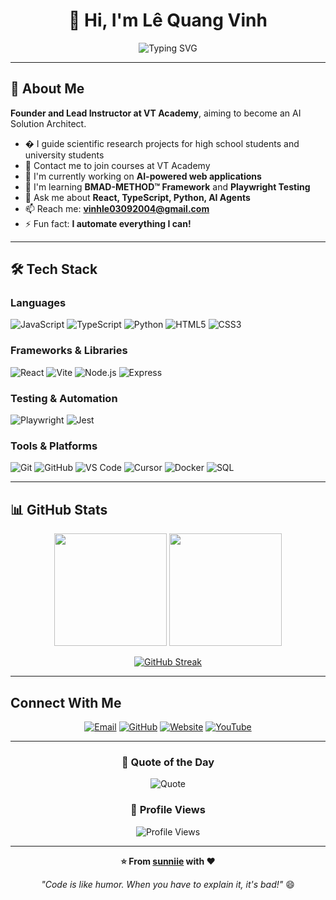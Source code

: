 <div align="center">
  
# 👋 Hi, I'm Lê Quang Vinh

<img src="https://readme-typing-svg.herokuapp.com?font=Fira+Code&size=32&duration=2800&pause=2000&color=A9FEF7&center=true&vCenter=true&width=940&lines=Full+Stack+Developer+%F0%9F%92%BB;AI+Enthusiast+%F0%9F%A4%96;BMAD-METHOD%E2%84%A2+Practitioner+%F0%9F%9A%80;Always+Learning+New+Things+%F0%9F%93%9A" alt="Typing SVG" />

</div>

---

## 🚀 About Me

**Founder and Lead Instructor at VT Academy**, aiming to become an AI Solution Architect.

- � I guide scientific research projects for high school students and university students
- 🏫 Contact me to join courses at VT Academy
- 🔭 I'm currently working on **AI-powered web applications**
- 🌱 I'm learning **BMAD-METHOD™ Framework** and **Playwright Testing**
- 💬 Ask me about **React, TypeScript, Python, AI Agents**
- 📫 Reach me: **vinhle03092004@gmail.com**
- ⚡ Fun fact: **I automate everything I can!**

---

## 🛠️ Tech Stack

### Languages
![JavaScript](https://img.shields.io/badge/-JavaScript-F7DF1E?style=for-the-badge&logo=javascript&logoColor=black)
![TypeScript](https://img.shields.io/badge/-TypeScript-3178C6?style=for-the-badge&logo=typescript&logoColor=white)
![Python](https://img.shields.io/badge/-Python-3776AB?style=for-the-badge&logo=python&logoColor=white)
![HTML5](https://img.shields.io/badge/-HTML5-E34F26?style=for-the-badge&logo=html5&logoColor=white)
![CSS3](https://img.shields.io/badge/-CSS3-1572B6?style=for-the-badge&logo=css3&logoColor=white)

### Frameworks & Libraries
![React](https://img.shields.io/badge/-React-61DAFB?style=for-the-badge&logo=react&logoColor=black)
![Vite](https://img.shields.io/badge/-Vite-646CFF?style=for-the-badge&logo=vite&logoColor=white)
![Node.js](https://img.shields.io/badge/-Node.js-339933?style=for-the-badge&logo=node.js&logoColor=white)
![Express](https://img.shields.io/badge/-Express-000000?style=for-the-badge&logo=express&logoColor=white)

### Testing & Automation
![Playwright](https://img.shields.io/badge/-Playwright-2EAD33?style=for-the-badge&logo=playwright&logoColor=white)
![Jest](https://img.shields.io/badge/-Jest-C21325?style=for-the-badge&logo=jest&logoColor=white)

### Tools & Platforms
![Git](https://img.shields.io/badge/-Git-F05032?style=for-the-badge&logo=git&logoColor=white)
![GitHub](https://img.shields.io/badge/-GitHub-181717?style=for-the-badge&logo=github&logoColor=white)
![VS Code](https://img.shields.io/badge/-VS%20Code-007ACC?style=for-the-badge&logo=visual-studio-code&logoColor=white)
![Cursor](https://img.shields.io/badge/-Cursor-000000?style=for-the-badge&logo=cursor&logoColor=white)
![Docker](https://img.shields.io/badge/-Docker-2496ED?style=for-the-badge&logo=docker&logoColor=white)
![SQL](https://img.shields.io/badge/-SQL-4479A1?style=for-the-badge&logo=mysql&logoColor=white)

---

## 📊 GitHub Stats

<div align="center">
  
<img height="180em" src="https://github-readme-stats.vercel.app/api?username=sunniie&show_icons=true&theme=tokyonight&include_all_commits=true&count_private=true&hide_border=true&bg_color=0D1117&title_color=A9FEF7&icon_color=A9FEF7&text_color=C9D1D9"/>

<img height="180em" src="https://github-readme-stats.vercel.app/api/top-langs/?username=sunniie&layout=compact&langs_count=8&theme=tokyonight&hide_border=true&bg_color=0D1117&title_color=A9FEF7&text_color=C9D1D9"/>

</div>

<div align="center">
  
[![GitHub Streak](https://github-readme-streak-stats.herokuapp.com?user=sunniie&theme=tokyonight&hide_border=true&background=0D1117&ring=A9FEF7&fire=A9FEF7&currStreakLabel=A9FEF7)](https://git.io/streak-stats)

</div>

---

##  Connect With Me

<div align="center">

[![Email](https://img.shields.io/badge/-Email-D14836?style=for-the-badge&logo=gmail&logoColor=white)](mailto:vinhle03092004@gmail.com)
[![GitHub](https://img.shields.io/badge/-GitHub-181717?style=for-the-badge&logo=github&logoColor=white)](https://github.com/sunniie)
[![Website](https://img.shields.io/badge/-Website-4285F4?style=for-the-badge&logo=google-chrome&logoColor=white)](https://vthon-class.io.vn/)
[![YouTube](https://img.shields.io/badge/-YouTube-FF0000?style=for-the-badge&logo=youtube&logoColor=white)](https://www.youtube.com/@vtacademy2025)

</div>

---

<div align="center">
  
### 💭 Quote of the Day

![Quote](https://quotes-github-readme.vercel.app/api?type=horizontal&theme=tokyonight)

### 👀 Profile Views

<img src="https://komarev.com/ghpvc/?username=sunniie&label=Profile%20Views&color=0e75b6&style=flat" alt="Profile Views" />

---

**⭐ From [sunniie](https://github.com/sunniie) with ❤️**

*"Code is like humor. When you have to explain it, it's bad!"* 😄

</div>

